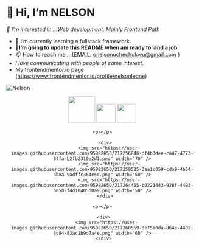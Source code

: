 # 👋 Hi, I’m NELSON
*👀 I’m interested in ...Web development. Mainly Frontend Path*
- 🌱 I’m currently learning a fullstack framework.
- **💞️I’m going to update this README when am ready to land a job**.
- 📫 How to reach me ...{EMAIL: onelsonuchechukwu@gmail.com }  
- *I love communicating with people of same interest*.
- My frontendmentor.io page (https://www.frontendmentor.io/profile/nelsonleone)

![Nelson](https://user-images.githubusercontent.com/95982650/211197145-09f759f9-7b42-493e-bb6d-174488820ede.gif)

<div align="center">
     <div>
        <img src="https://user-images.githubusercontent.com/95982650/217250559-0ec52c46-1a79-42ab-8d7f-4697e19cceab.png" width="70" />
        <img src="https://user-images.githubusercontent.com/95982650/217252667-0291b599-69f7-4cfd-8995-c3a058d3e4b7.png" width="50"/>
        <img src="https://user-images.githubusercontent.com/95982650/217254138-eeb64c65-0c5f-4f94-8671-0437d8d22f23.png" width="50"  />
     </div>
  
    <p></p>
     
      <div>
         <img src="https://user-images.githubusercontent.com/95982650/217256846-df4b3dee-ca47-4773-84fa-b2fb2310a2d1.png" width="70" />
         <img src="https://user-images.githubusercontent.com/95982650/217259525-3aa1c059-cda9-4b54-ab8a-9adffc364e5d.png" width="50" />
         <img src="https://user-images.githubusercontent.com/95982650/217264455-b0221443-928f-4493-b050-f4d10405b8a9.png" width="50" />
      </div>
  
    <p></p>

     <div>
       <img src="https://user-images.githubusercontent.com/95982650/217260559-de75a0da-864e-4402-8c84-83ac1b9d7a4e.png" width="60" />
     </div>
     
</div>
 
  

<!---
nelsonleone/nelsonleone is a ✨ special ✨ repository because its `README.md` (this file) appears on your GitHub profile.
You can click the Preview link to take a look at your changes.


--->
